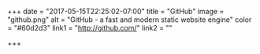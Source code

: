 +++
date = "2017-05-15T22:25:02-07:00"
title = "GitHub"
image = "github.png"
alt = "GitHub - a fast and modern static website engine"
color = "#60d2d3"
link1 = "http://github.com/"
link2 = ""

+++

